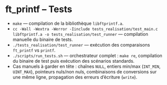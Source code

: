 # ft_printf – Tests

- `make` — compilation de la bibliothèque `libftprintf.a`.
- `cc -Wall -Wextra -Werror -Iinclude tests_realisation/test_main.c libftprintf.a -o tests_realisation/test_runner` — compilation manuelle du binaire de tests.
- `./tests_realisation/test_runner` — exécution des comparaisons `ft_printf` vs `printf`.
- `./scripts/run_tests.sh` — orchestrateur complet : `make re`, compilation du binaire de test puis exécution des scénarios standards.
- Cas manuels à garder en tête : chaînes `NULL`, entiers min/max (`INT_MIN`, `UINT_MAX`), pointeurs nuls/non nuls, combinaisons de conversions sur une même ligne, propagation des erreurs d’écriture (`write`).
